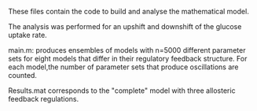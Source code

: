These files contain the code to build and analyse the mathematical model.

The analysis was performed for an upshift and downshift of the glucose uptake rate.

main.m: produces ensembles of models with n=5000 different parameter sets for eight
models that differ in their regulatory feedback structure. For each model,the number
of parameter sets that produce oscillations are counted.

Results.mat corresponds to the "complete" model with three allosteric feedback regulations.
